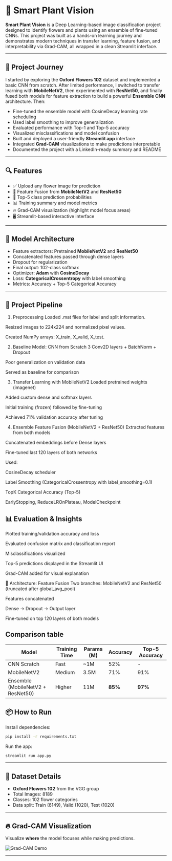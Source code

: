 # 🌿 Smart Plant Vision

**Smart Plant Vision** is a Deep Learning-based image classification project designed to identify flowers and plants using an ensemble of fine-tuned CNNs. This project was built as a hands-on learning journey and demonstrates modern techniques in transfer learning, feature fusion, and interpretability via Grad-CAM, all wrapped in a clean Streamlit interface.

---

## 🚀 Project Journey

I started by exploring the **Oxford Flowers 102** dataset and implemented a basic CNN from scratch. After limited performance, I switched to transfer learning with **MobileNetV2**, then experimented with **ResNet50**, and finally fused both models for feature extraction to build a powerful **Ensemble CNN** architecture. Then:

- Fine-tuned the ensemble model with CosineDecay learning rate scheduling
- Used label smoothing to improve generalization
- Evaluated performance with Top-1 and Top-5 accuracy
- Visualized misclassifications and model confusion
- Built and deployed a user-friendly **Streamlit app** interface
- Integrated **Grad-CAM** visualizations to make predictions interpretable
- Documented the project with a LinkedIn-ready summary and README

---

## 🔍 Features

- ✅ Upload any flower image for prediction
- 🔁 Feature Fusion from **MobileNetV2** and **ResNet50**
- 🎯 Top-5 class prediction probabilities
- 📊 Training summary and model metrics
- 🔥 Grad-CAM visualization (highlight model focus areas)
- 🖥️ Streamlit-based interactive interface

---

## 🧠 Model Architecture

- Feature extractors: Pretrained **MobileNetV2** and **ResNet50**
- Concatenated features passed through dense layers
- Dropout for regularization
- Final output: 102-class softmax
- Optimizer: **Adam** with **CosineDecay**
- Loss: **CategoricalCrossentropy** with label smoothing
- Metrics: Accuracy + Top-5 Categorical Accuracy

---

 ## 🔨 Project Pipeline

1. Preprocessing
   Loaded .mat files for label and split information.

Resized images to 224x224 and normalized pixel values.

Created NumPy arrays: X_train, X_valid, X_test.

2. Baseline Model: CNN from Scratch
   3 Conv2D layers + BatchNorm + Dropout

Poor generalization on validation data

Served as baseline for comparison

3. Transfer Learning with MobileNetV2
   Loaded pretrained weights (imagenet)

Added custom dense and softmax layers

Initial training (frozen) followed by fine-tuning

Achieved 71% validation accuracy after tuning

4. Ensemble Feature Fusion (MobileNetV2 + ResNet50)
   Extracted features from both models

Concatenated embeddings before Dense layers

Fine-tuned last 120 layers of both networks

Used:

CosineDecay scheduler

Label Smoothing (CategoricalCrossentropy with label_smoothing=0.1)

TopK Categorical Accuracy (Top-5)

EarlyStopping, ReduceLROnPlateau, ModelCheckpoint

## 📊 Evaluation & Insights
Plotted training/validation accuracy and loss

Evaluated confusion matrix and classification report

Misclassifications visualized

Top-5 predictions displayed in the Streamlit UI

Grad-CAM added for visual explanation

🧠 Architecture: Feature Fusion
Two branches: MobileNetV2 and ResNet50 (truncated after global_avg_pool)

Features concatenated

Dense → Dropout → Output layer

Fine-tuned on top 120 layers of both models

## Comparison table

| Model                             | Training Time | Params (M) | Accuracy | Top-5 Accuracy |
| --------------------------------- | ------------- | ---------- | -------- | -------------- |
| CNN Scratch                       | Fast          | \~1M       | 52%      | -              |
| MobileNetV2                       | Medium        | 3.5M       | 71%      | 91%            |
| Ensemble (MobileNetV2 + ResNet50) | Higher        | 11M        | **85%**  | **97%**        |


## 📦 How to Run

Install dependencies:

```bash
pip install -r requirements.txt
```

Run the app:

```bash
streamlit run app.py
```

---

## 🎯 Dataset Details

- **Oxford Flowers 102** from the VGG group
- Total Images: 8189
- Classes: 102 flower categories
- Data split: Train (6149), Valid (1020), Test (1020)

---

## 🔥 Grad-CAM Visualization

Visualize **where** the model focuses while making predictions.

![Grad-CAM Demo](./assets/gradcam_sample.png)

---
